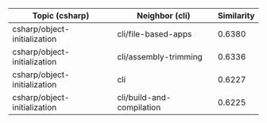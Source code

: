 | Topic (csharp) | Neighbor (cli) | Similarity |
|-------------|-------------------|------------|
| csharp/object-initialization | cli/file-based-apps | 0.6380 |
| csharp/object-initialization | cli/assembly-trimming | 0.6336 |
| csharp/object-initialization | cli | 0.6227 |
| csharp/object-initialization | cli/build-and-compilation | 0.6225 |
